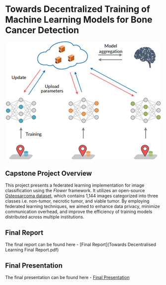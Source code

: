 # Towards Decentralized Training of Machine Learning Models for Bone Cancer Detection
<center>
<div style="text-align: center;">
    <img src="figs/federated_learning_illustration.png" alt="Federated Learning Diagram" width="500"/>
</div>
</center>

## Capstone Project Overview
This project presents a federated learning implementation for image classification using the _Flower_ framework. It utilizes an open-source [Osteosarcoma dataset](https://wiki.cancerimagingarchive.net/pages/viewpage.action?pageId=52756935), which contains 1,144 images categorized into three classes i.e. non-tumor, necrotic tumor, and viable tumor. By employing federated learning techniques, we aimed to enhance data privacy, minimize communication overhead, and improve the efficiency of training models distributed across multiple institutions.
## Final Report
The final report can be found here - [Final Report](Towards Decentralised Learning Final Report.pdf) 

## Final Presentation
The final presentation can be found here - [Final Presentation](final_capstone_presentation.pdf)
